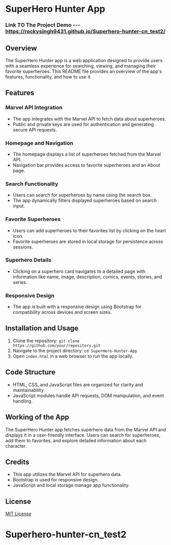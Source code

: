 # SuperHero Hunter App
### Link TO The Project Demo ---https://rockysingh9431.github.io/Superhero-hunter-cn_test2/
## Overview

The SuperHero Hunter app is a web application designed to provide users with a seamless experience for searching, viewing, and managing their favorite superheroes. This README file provides an overview of the app's features, functionality, and how to use it.

## Features

### Marvel API Integration

- The app integrates with the Marvel API to fetch data about superheroes.
- Public and private keys are used for authentication and generating secure API requests.

### Homepage and Navigation

- The homepage displays a list of superheroes fetched from the Marvel API.
- Navigation bar provides access to favorite superheroes and an About page.

### Search Functionality

- Users can search for superheroes by name using the search box.
- The app dynamically filters displayed superheroes based on search input.

### Favorite Superheroes

- Users can add superheroes to their favorites list by clicking on the heart icon.
- Favorite superheroes are stored in local storage for persistence across sessions.

### Superhero Details

- Clicking on a superhero card navigates to a detailed page with information like name, image, description, comics, events, stories, and series.

### Responsive Design

- The app is built with a responsive design using Bootstrap for compatibility across devices and screen sizes.

## Installation and Usage

1. Clone the repository: `git clone https://github.com/your/repository.git`
2. Navigate to the project directory: `cd SuperHero-Hunter-App`
3. Open `index.html` in a web browser to run the app locally.

## Code Structure

- HTML, CSS, and JavaScript files are organized for clarity and maintainability.
- JavaScript modules handle API requests, DOM manipulation, and event handling.

## Working of the App

The SuperHero Hunter app fetches superhero data from the Marvel API and displays it in a user-friendly interface. Users can search for superheroes, add them to favorites, and explore detailed information about each character.

## Credits

- This app utilizes the Marvel API for superhero data.
- Bootstrap is used for responsive design.
- JavaScript and local storage manage app functionality.

## License

[MIT License](LICENSE)

# Superhero-hunter-cn_test2
